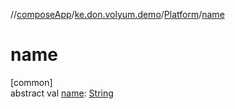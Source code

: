 //[composeApp](../../../index.md)/[ke.don.volyum.demo](../index.md)/[Platform](index.md)/[name](name.md)

# name

[common]\
abstract val [name](name.md): [String](https://kotlinlang.org/api/core/kotlin-stdlib/kotlin/-string/index.html)